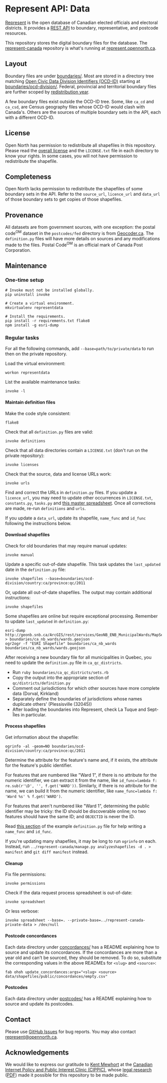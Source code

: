 # Represent API: Data

[Represent](https://represent.opennorth.ca/) is the open database of Canadian elected officials and electoral districts. It provides a [REST API](https://represent.opennorth.ca/api/) to boundary, representative, and postcode resources.

This repository stores the digital boundary files for the database. The [represent-canada](https://github.com/opennorth/represent-canada) repository is what's running at [represent.opennorth.ca](https://represent.opennorth.ca/).

## Layout

Boundary files are under [boundaries/](boundaries/). Most are stored in a directory tree matching [Open Civic Data Division Identifiers (OCD-ID)](http://docs.opencivicdata.org/en/latest/proposals/0002.html) starting at [boundaries/ocd-division/](boundaries/ocd-division/). Federal, provincial and territorial boundary files are further scoped by [redistribution year](https://github.com/opennorth/represent-canada/issues/102).

A few boundary files exist outside the OCD-ID tree. Some, like `ca_cd` and `ca_csd`, are Census geography files whose OCD-ID would clash with Canada's. Others are the sources of multiple boundary sets in the API, each with a different OCD-ID.

## License

Open North has permission to redistribute all shapefiles in this repository. Please read the [overall license](https://github.com/opennorth/represent-canada-data/tree/master/LICENSE.txt) and the `LICENSE.txt` file in each directory to know your rights. In some cases, you will not have permission to redistribute the shapefile.

## Completeness

Open North lacks permission to redistribute the shapefiles of some boundary sets in the API. Refer to the `source_url`, `licence_url` and `data_url` of those boundary sets to get copies of those shapefiles.

## Provenance

All datasets are from government sources, with one exception: the postal code<sup>OM</sup> dataset in the `postcodes/fed` directory is from [Geocoder.ca](http://geocoder.ca/). The `definition.py` files will have more details on sources and any modifications made to the files. Postal Code<sup>OM</sup> is an official mark of Canada Post Corporation.

## Maintenance

### One-time setup

    # Invoke must not be installed globally.
    pip uninstall invoke

    # Create a virtual environment.
    mkvirtualenv representdata

    # Install the requirements.
    pip install -r requirements.txt flake8
    npm install -g esri-dump

### Regular tasks

For all the following commands, add `--base=path/to/private/data` to run then on the private repository.

Load the virtual environment:

    workon representdata

List the available maintenance tasks:

    invoke -l

#### Maintain definition files

Make the code style consistent:

    flake8

Check that all `definition.py` files are valid:

    invoke definitions

Check that all data directories contain a `LICENSE.txt` (don't run on the private repository):

    invoke licenses

Check that the source, data and license URLs work:

    invoke urls

Find and correct the URLs in `definition.py` files. If you update a `licence_url`, you may need to update other occurrences in `LICENSE.txt`, `constants.py`, `tasks.py` and [this master spreadsheet](https://docs.google.com/spreadsheets/d/1AmLQD2KwSpz3B4eStLUPmUQJmOOjRLI3ZUZSD5xUTWM/edit#gid=0). Once all corrections are made, re-run `definitions` and `urls`.

If you update a `data_url`, update its shapefile, `name_func` and `id_func` following the instructions below.

#### Download shapefiles

Check for old boundaries that may require manual updates:

    invoke manual

Update a specific out-of-date shapefile. This task updates the `last_updated` date in the `definition.py` file:

    invoke shapefiles --base=boundaries/ocd-division/country:ca/province:qc/2011

Or, update all out-of-date shapefiles. The output may contain additional instructions:

    invoke shapefiles

Some shapefiles are online but require exceptional processing. Remember to update `last_updated` in `definition.py`:

    esri-dump http://geonb.snb.ca/ArcGIS/rest/services/GeoNB_ENB_MunicipalWards/MapServer/0 > boundaries/ca_nb_wards/wards.geojson
    ogr2ogr -f "ESRI Shapefile" boundaries/ca_nb_wards boundaries/ca_nb_wards/wards.geojson

After receiving a new boundary file for all municipalities in Quebec, you need to update the `definition.py` file in `ca_qc_districts`.

* Run `ruby boundaries/ca_qc_districts/sets.rb`
* Copy the output into the appropriate section of `qc/districts/definition.py`
* Comment out jurisdictions for which other sources have more complete data (Dorval, Kirkland)
* Separately define the boundaries of jurisdictions whose names duplicate others' (Plessisville (32045))
* After loading the boundaries into Represent, check La Tuque and Sept-Îles in particular.

#### Process shapefiles

Get information about the shapefile:

    ogrinfo -al -geom=NO boundaries/ocd-division/country:ca/province:qc/2011

Determine the attribute for the feature's name and, if it exists, the attribute for the feature's public identifier.

For features that are numbered like "Ward 1", if there is no attribute for the numeric identifier, we can extract it from the name, like `id_func=lambda f: re.sub(r'\D', '', f.get('WARD'))`. Similarly, if there is no attribute for the name, we can build it from the numeric identifier, like `name_func=lambda f: 'Ward %s' % f.get('WARD')`.

For features that aren't numbered like "Ward 1", determining the public identifier may be tricky: the ID should be discoverable online; no two features should have the same ID; and `OBJECTID` is never the ID.

Read [this section](https://github.com/opennorth/represent-boundaries/blob/master/definition.example.py#L51-L76) of the example `definition.py` file for help writing a `name_func` and `id_func`.

If you're updating many shapefiles, it may be long to run `ogrinfo` on each. Instead, run `../represent-canada/manage.py analyzeshapefiles -d . > manifest` and `git diff manifest` instead.

#### Cleanup

Fix file permissions:

    invoke permissions

Check if the data request process spreadsheet is out-of-date:

    invoke spreadsheet

Or less verbose:

    invoke spreadsheet --base=. --private-base=../represent-canada-private-data > /dev/null

#### Postcode concordances

Each data directory under [concordances/](concordances/) has a README explaining how to source and update its concordances. If the concordances are more than a year old and can't be sourced, they should be removed. To do so, substitute the corresponding values in the above READMEs for `<slug>` and `<source>`:

    fab ohoh update_concordances:args="<slug> <source> data/shapefiles/public/concordances/empty.csv"

#### Postcodes

Each data directory under [postcodes/](postcodes/) has a README explaining how to source and update its postcodes.

## Contact

Please use [GitHub Issues](https://github.com/opennorth/represent-canada-data/issues) for bug reports. You may also contact [represent@opennorth.ca](mailto:represent@opennorth.ca).

## Acknowledgements

We would like to express our gratitude to [Kent Mewhort](http://www.openissues.ca/) at the [Canadian Internet Policy and Public Interest Clinic (CIPPIC)](https://cippic.ca/), whose [legal research](https://cippic.ca/en/open_governance) ([PDF](https://cippic.ca/en/publications/how_to_redistribute_open_data)) made it possible for this repository to be made public.
